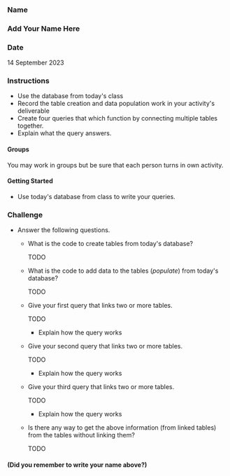### Name

### Add Your Name Here

### Date

14 September 2023

### Instructions

* Use the database from today's class
* Record the table creation and data population work in your activity's deliverable  
* Create four queries that which function by connecting multiple tables together. 
* Explain what the query answers.

#### Groups

You may work in groups but be sure that each person turns in own activity.

#### Getting Started

* Use today's database from class to write your queries.

### Challenge

* Answer the following questions.
    + What is the code to create tables from today's database?

        TODO

    + What is the code to add data to the tables (_populate_) from today's database?

        TODO

    + Give your first query that links two or more tables.

        TODO
        - Explain how the query works

    + Give your second query that links two or more tables.

        TODO
        - Explain how the query works 

    + Give your third query that links two or more tables.

        TODO
        - Explain how the query works 

    + Is there any way to get the above information (from linked tables) from the tables without linking them?

        TODO

#### (Did you remember to write your name above?)
